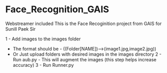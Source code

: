 # Face_Recognition_GAIS
Webstreamer included
This is the Face Recoginition project from GAIS for Sunill Paek Sir

1 - Add images to the images folder 
  - The format should be - ((Folder[NAME])-->(image1.jpg,image2.jpg))
  - Or Just upload folders with desired images in the images directory
2 - Run aub.py - This will augment the images (this step helps increase accuracy)
3 - Run Runner.py 

